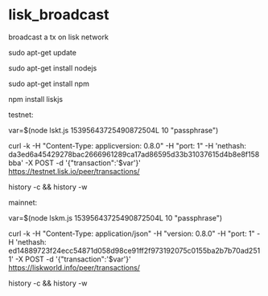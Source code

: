 # lisk_broadcast
broadcast a tx on lisk network


sudo apt-get update

sudo apt-get install nodejs

sudo apt-get install npm

npm install liskjs


testnet:

var=$(node lskt.js 15395643725490872504L 10 "passphrase")

curl -k -H "Content-Type: applicversion: 0.8.0" -H "port: 1" -H 'nethash: da3ed6a45429278bac2666961289ca17ad86595d33b31037615d4b8e8f158bba' -X POST -d '{"transaction":'$var'}' https://testnet.lisk.io/peer/transactions/

history -c && history -w



mainnet:

var=$(node lskm.js 15395643725490872504L 10 "passphrase")

curl -k -H "Content-Type: application/json" -H "version: 0.8.0" -H "port: 1" -H 'nethash: ed14889723f24ecc54871d058d98ce91ff2f973192075c0155ba2b7b70ad2511' -X POST -d '{"transaction":'$var'}' https://liskworld.info/peer/transactions/

history -c && history -w




